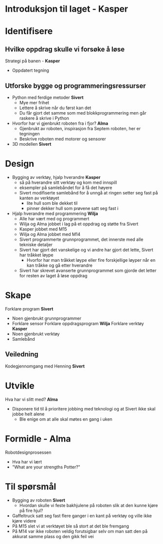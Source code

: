 # Introduksjon til laget - Kasper

# Identifisere
## Hvilke oppdrag skulle vi forsøke å løse
Strategi på banen - **Kasper**
- Oppdatert tegning

## Utforske bygge og programmeringsressurser
- Python med ferdige metoder **Sivert**
  - Mye mer frihet
  - Lettere å skrive når du først kan det
  - Du får gjort det samme som med blokkprogrammering men går raskere å skrive i Python
- Hvorfor har vi gjenbrukt roboten fra i fjor? **Alma**
   - Gjenbrukt av roboten, inspirasjon fra Septem roboten, her er tegningen
   - Beskrive roboten med motorer og sensorer
- 3D modellen **Sivert**

# Design
- Bygging av verktøy, hjalp hverandre **Kasper** 
  - så på hverandre sitt verktøy og kom med innspill
  - eksempler på samlebåndet for å få det høyere
  - Sivert modifiserte samlebånd for å unngå at ringen setter seg fast på kanten av verktøyet
     - lite hull som ble dekket til
     - pinner dekker hull som prøvene satt seg fast i
- Hjalp hverandre med programmering **Wilja**
  - Alle har vært med og programmert
  - Wilja og Alma jobbet i lag på et oppdrag og støtte fra Sivert
  - Kasper jobbet med M15
  - Wilja og Alma jobbet med M14
  - Sivert programmerte grunnprogrammet, det innerste med alle tekniske detaljer
  - Sivert har gjort det vanskelige og vi andre har gjort det lette, Sivert har tråkket løype
     - Hvorfor har man tråkket løype eller fire forskjellige løyper når en kan tråkke og gå etter hverandre  
  - Sivert har skrevet avanserte grunnprogrammet som gjorde det letter for resten av laget å løse oppdrag

# Skape
Forklare program **Sivert**
- Noen gjenbrukt grunnprogrammer
- Forklare sensor
Forklare oppdragsprogram **Wilja**
Forklare verktøy **Kasper**
- Noen gjenbrukt verktøy
- Samlebånd 

## Veiledning
Kodegjennomgang med Henning **Sivert**

# Utvikle 
Hva har vi slitt med? **Alma**
- Disponere tid til å prioritere jobbing med teknologi og at Sivert ikke skal jobbe helt alene
  - Ble enige om at alle skal møtes en gang i uken

# Formidle - Alma
Robotdesignprosessen
- Hva har vi lært
- "What are your strengths Potter?"

# Til spørsmål
- Bygging av roboten **Sivert**
  - Hvordan skulle vi feste bakhjulene på roboten slik at den kunne kjøre på fire hjul?
- Gaffeltruck satt seg fast flere ganger i en kant på verktøy og ville ikke kjøre videre
- På M15 slet vi at verktøyet ble så stort at det ble fremgang
- På M14 var ikke roboten veldig forutsigbar selv om man satt den på akkurat samme plass og den gikk feil vei



    
 
